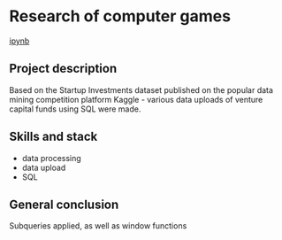 # Research of computer games

[ipynb](...)

## Project description
Based on the Startup Investments dataset published on the popular data mining competition platform Kaggle - various data uploads of venture capital funds using SQL were made.

## Skills and stack
* data processing
* data upload
* SQL


## General conclusion
Subqueries applied, as well as window functions
